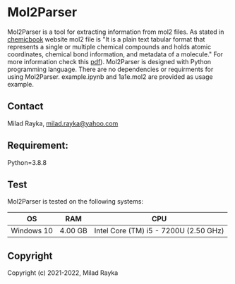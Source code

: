 # Mol2Parser
Mol2Parser is a tool for extracting information from mol2 files.
As stated in [chemicbook](https://chemicbook.com/2021/02/20/mol2-file-format-explained-for-beginners-part-2.html) website mol2 file is "It is a plain text tabular format that represents a single or multiple chemical compounds and holds atomic coordinates, chemical bond information, and metadata of a molecule." For more information check this [pdf](http://chemyang.ccnu.edu.cn/ccb/server/AIMMS/mol2.pdf)). 
Mol2Parser is designed with Python programming language. There are no dependencies or requirments for using Mol2Parser. example.ipynb and 1a1e.mol2 are provided as usage example.

Contact
---
Milad Rayka, milad.rayka@yahoo.com

Requirement:
---
Python=3.8.8

Test
---
Mol2Parser is tested on the following systems:

| OS  |  RAM | CPU  |
| ------------ | ------------ | ------------ |
| Windows 10  | 4.00 GB  |  Intel Core (TM) i5 - 7200U (2.50 GHz) |
 
 Copyright
--
Copyright (c) 2021-2022, Milad Rayka
